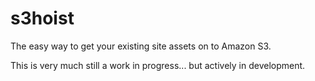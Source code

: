 s3hoist
=======

The easy way to get your existing site assets on to Amazon S3.

This is very much still a work in progress... but actively in development.
